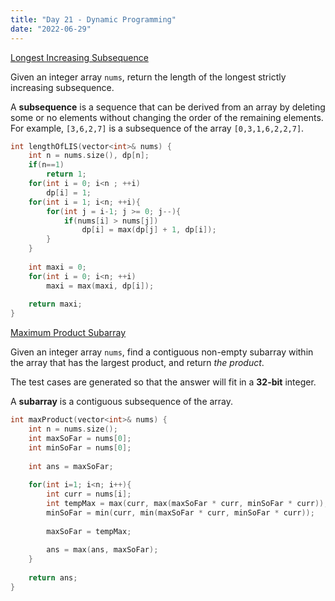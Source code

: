 ```yaml
---
title: "Day 21 - Dynamic Programming"
date: "2022-06-29"
---
```


[Longest Increasing Subsequence](https://leetcode.com/problems/longest-increasing-subsequence/)

Given an integer array `nums`, return the length of the longest strictly increasing subsequence.

A **subsequence** is a sequence that can be derived from an array by deleting some or no elements without changing the order of the remaining elements. For example, `[3,6,2,7]` is a subsequence of the array `[0,3,1,6,2,2,7]`. 

```cpp
int lengthOfLIS(vector<int>& nums) {
	int n = nums.size(), dp[n]; 
	if(n==1)
		return 1;
	for(int i = 0; i<n ; ++i)
		dp[i] = 1;
	for(int i = 1; i<n; ++i){
		for(int j = i-1; j >= 0; j--){
			if(nums[i] > nums[j])
				dp[i] = max(dp[j] + 1, dp[i]);
		} 
	}
	
	int maxi = 0; 
	for(int i = 0; i<n; ++i) 
		maxi = max(maxi, dp[i]); 
	
	return maxi; 
}
```

[Maximum Product Subarray](https://leetcode.com/problems/maximum-product-subarray/)

Given an integer array `nums`, find a contiguous non-empty subarray within the array that has the largest product, and return _the product_.

The test cases are generated so that the answer will fit in a **32-bit** integer.

A **subarray** is a contiguous subsequence of the array.
```cpp
int maxProduct(vector<int>& nums) {
	int n = nums.size();
	int maxSoFar = nums[0];
	int minSoFar = nums[0];
	
	int ans = maxSoFar;
	
	for(int i=1; i<n; i++){
		int curr = nums[i];
		int tempMax = max(curr, max(maxSoFar * curr, minSoFar * curr));
		minSoFar = min(curr, min(maxSoFar * curr, minSoFar * curr));
		
		maxSoFar = tempMax;
		
		ans = max(ans, maxSoFar);
	}
	
	return ans;
}
```